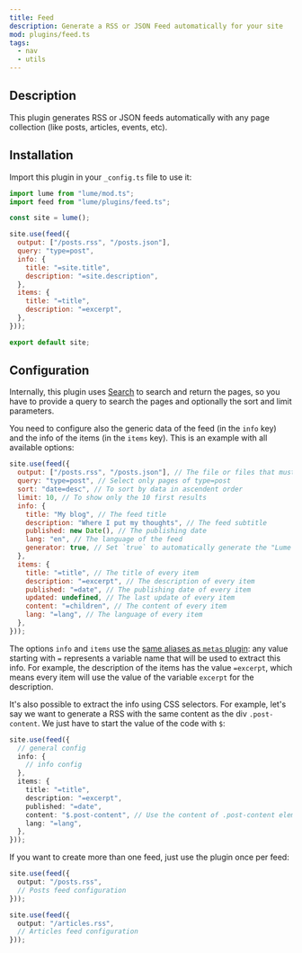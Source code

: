 ```yaml
---
title: Feed
description: Generate a RSS or JSON Feed automatically for your site
mod: plugins/feed.ts
tags:
  - nav
  - utils
---
```


## Description

This plugin generates RSS or JSON feeds automatically with any page collection
(like posts, articles, events, etc).

## Installation

Import this plugin in your `_config.ts` file to use it:

```js
import lume from "lume/mod.ts";
import feed from "lume/plugins/feed.ts";

const site = lume();

site.use(feed({
  output: ["/posts.rss", "/posts.json"],
  query: "type=post",
  info: {
    title: "=site.title",
    description: "=site.description",
  },
  items: {
    title: "=title",
    description: "=excerpt",
  },
}));

export default site;
```

## Configuration

Internally, this plugin uses [Search](./search.md) to search and return the
pages, so you have to provide a query to search the pages and optionally the
sort and limit parameters.

You need to configure also the generic data of the feed (in the `info` key) and
the info of the items (in the `items` key). This is an example with all
available options:

```js
site.use(feed({
  output: ["/posts.rss", "/posts.json"], // The file or files that must be generated
  query: "type=post", // Select only pages of type=post
  sort: "date=desc", // To sort by data in ascendent order
  limit: 10, // To show only the 10 first results
  info: {
    title: "My blog", // The feed title
    description: "Where I put my thoughts", // The feed subtitle
    published: new Date(), // The publishing date
    lang: "en", // The language of the feed
    generator: true, // Set `true` to automatically generate the "Lume {version}"
  },
  items: {
    title: "=title", // The title of every item
    description: "=excerpt", // The description of every item
    published: "=date", // The publishing date of every item
    updated: undefined, // The last update of every item
    content: "=children", // The content of every item
    lang: "=lang", // The language of every item
  },
}));
```

The options `info` and `items` use the
[same aliases as `metas` plugin](./metas.md): any value starting with `=`
represents a variable name that will be used to extract this info. For example,
the description of the items has the value `=excerpt`, which means every item
will use the value of the variable `excerpt` for the description.

It's also possible to extract the info using CSS selectors. For example, let's
say we want to generate a RSS with the same content as the div `.post-content`.
We just have to start the value of the code with `$`:

```ts
site.use(feed({
  // general config
  info: {
    // info config
  },
  items: {
    title: "=title",
    description: "=excerpt",
    published: "=date",
    content: "$.post-content", // Use the content of .post-content element
    lang: "=lang",
  },
}));
```

If you want to create more than one feed, just use the plugin once per feed:

```ts
site.use(feed({
  output: "/posts.rss",
  // Posts feed configuration
}));

site.use(feed({
  output: "/articles.rss",
  // Articles feed configuration
}));
```

